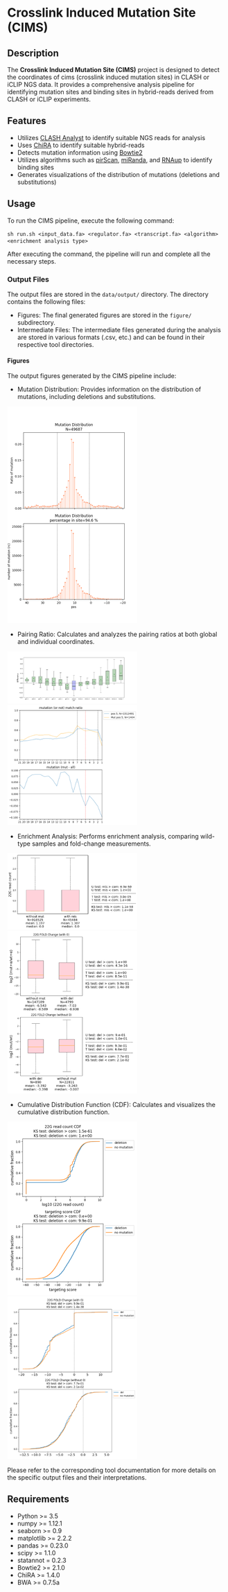 # Crosslink Induced Mutation Site (CIMS)

## Description
The **Crosslink Induced Mutation Site (CIMS)** project is designed to detect the coordinates of cims (crosslink induced mutation sites) in CLASH or iCLIP NGS data. It provides a comprehensive analysis pipeline for identifying mutation sites and binding sites in hybrid-reads derived from CLASH or iCLIP experiments.

## Features
- Utilizes [CLASH Analyst](https://cosbi7.ee.ncku.edu.tw/CLASHanalyst/input/) to identify suitable NGS reads for analysis
- Uses [ChiRA](https://github.com/pavanvidem/chira) to identify suitable hybrid-reads
- Detects mutation information using [Bowtie2](https://bowtie-bio.sourceforge.net/bowtie2/manual.shtml)
- Utilizes algorithms such as [pirScan](http://cosbi4.ee.ncku.edu.tw/pirScan/), [miRanda](https://bioweb.pasteur.fr/packages/pack@miRanda@3.3a), and [RNAup](https://github.com/ViennaRNA/ViennaRNA) to identify binding sites
- Generates visualizations of the distribution of mutations (deletions and substitutions)

## Usage
To run the CIMS pipeline, execute the following command:
```
sh run.sh <input_data.fa> <regulator.fa> <transcript.fa> <algorithm> <enrichment analysis type>
```
After executing the command, the pipeline will run and complete all the necessary steps.

### Output Files
The output files are stored in the `data/output/` directory. The directory contains the following files:
- Figures: The final generated figures are stored in the `figure/` subdirectory.
- Intermediate Files: The intermediate files generated during the analysis are stored in various formats (.csv, etc.) and can be found in their respective tool directories.

#### Figures
The output figures generated by the CIMS pipeline include:

- Mutation Distribution: Provides information on the distribution of mutations, including deletions and substitutions.
<img src="examples/fig/distribution.png" width=300 />

- Pairing Ratio: Calculates and analyzes the pairing ratios at both global and individual coordinates.
<img src="examples/fig/pairing_ratio.png" width=300 />
<img src="examples/fig/pairing_ratio_at_position.png" width=300 />

- Enrichment Analysis: Performs enrichment analysis, comparing wild-type samples and fold-change measurements.
<img src="examples/fig/22G.png" width=300 />
<img src="examples/fig/fold_change.png" width=300 />

- Cumulative Distribution Function (CDF): Calculates and visualizes the cumulative distribution function.
<img src="examples/fig/22G_CDF.png" width=300 />
<img src="examples/fig/fold_change_CDF.png" width=300 />

Please refer to the corresponding tool documentation for more details on the specific output files and their interpretations.

## Requirements
- Python >= 3.5
- numpy >= 1.12.1
- seaborn >= 0.9
- matplotlib >= 2.2.2
- pandas >= 0.23.0
- scipy >= 1.1.0
- statannot = 0.2.3
- Bowtie2 >= 2.1.0
- ChiRA >= 1.4.0
- BWA >= 0.7.5a
